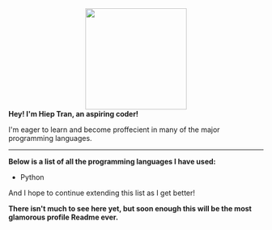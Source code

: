 <div id="header" align="center">
  <img src="https://media.giphy.com/media/fwbZnTftCXVocKzfxR/giphy.gif" width="200"/>
</div>
<b>
  Hey! I'm Hiep Tran, an aspiring coder! 
</b>
 
I'm eager to learn and become proffecient in many of the major programming languages.
 
---
 
<b>
  Below is a list of all the programming languages I have used:
</b>
 
- Python
 
 
And I hope to continue extending this list as I get better!
 
 
<b>
  There isn't much to see here yet, but soon enough this will be the most glamorous profile Readme ever.
</b>
